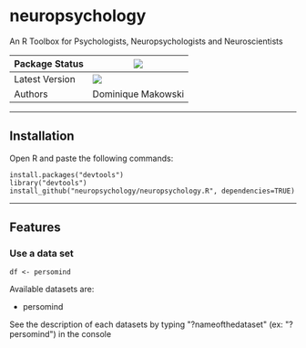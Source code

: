 # neuropsychology
An R Toolbox for Psychologists, Neuropsychologists and Neuroscientists

|Package Status|![](https://img.shields.io/badge/status-stable-brightgreen.svg)|
|----------------|---|
|Latest Version|![](https://img.shields.io/badge/version-0.1-brightgreen.svg)|
|Authors|Dominique Makowski|

---

## Installation

Open R and paste the following commands:

```
install.packages("devtools")
library("devtools")
install_github("neuropsychology/neuropsychology.R", dependencies=TRUE)
```

---

## Features

### Use a data set
```
df <- persomind
```

Available datasets are:
- persomind

See the description of each datasets by typing "?nameofthedataset" (ex: "?persomind") in the console

